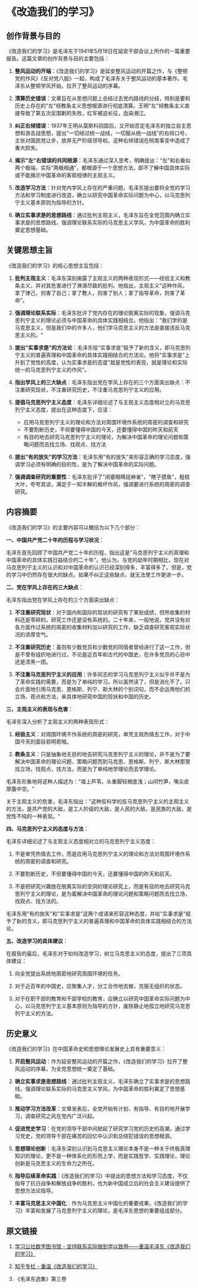 # 《改造我们的学习》

## 创作背景与目的

《改造我们的学习》是毛泽东于1941年5月19日在延安干部会议上所作的一篇重要报告。这篇文章的创作背景与目的主要包括：

1. **整风运动的开端**：《改造我们的学习》是延安整风运动的开篇之作，与《整顿党的作风》《反对党八股》一起，构成了毛泽东关于整风运动的基本著作。毛泽东从整顿学风开始，拉开了整风运动的序幕。

2. **清算历史错误**：文章旨在从思想问题上总结过去党内路线的分歧，特别是要和历史上存在的"左"倾教条主义思想根源进行彻底清算。王明"左"倾教条主义直接导致了第五次反围剿的失败，红军被迫长征，血染湘江。

3. **纠正右倾错误**：1937年王明从莫斯科回国后，又开始否定毛泽东的独立自主思想和游击战思想，提出"一切经过统一战线，一切服从统一战线"的右倾口号，主张对国民党让步，放弃无产阶级领导权。这种右倾错误在皖南事变中造成了重大损失。

4. **揭示"左"右错误的共同根源**：毛泽东通过深入思考，明确提出："左"和右看似两个极端，实际"两极相通"，都根源于一个思想方法，即不了解中国具体实际或不能揭示中国革命的客观规律的主观主义。

5. **改造学习方法**：针对党内学风上存在的严重问题，毛泽东提出要将全党的学习方法和学习制度进行改造，确立以研究中国革命实际问题为中心，以马克思列宁主义基本原则为指导的方针。

6. **确立实事求是的思想路线**：通过批判主观主义，毛泽东旨在全党范围内确立实事求是的思想路线，强调理论联系实际的马克思主义学风，为中国革命的胜利奠定思想基础。

## 关键思想主旨

《改造我们的学习》的核心思想主旨包括：

1. **批判主观主义**：毛泽东深刻揭露了主观主义的两种表现形式——经验主义和教条主义，并对其危害进行了淋漓尽致的批判。他指出，主观主义"这种作风，拿了律己，则害了自己；拿了教人，则害了别人；拿了指导革命，则害了革命"。

2. **强调理论联系实际**：毛泽东批评了党内存在的理论脱离实际的现象，强调马克思列宁主义的理论必须与中国革命的具体实践相结合。他指出："我们学的是马克思主义，但是我们中的许多人，他们学马克思主义的方法是直接违反马克思主义的。"

3. **提出"实事求是"的方法论**：毛泽东给"实事求是"赋予了新的含义，即马克思列宁主义的普遍真理和中国革命的具体实践相结合的方法论。他将"实事求是"上升到了党性的高度，认为实事求是的态度"就是党性的表现，就是理论和实际统一的马克思列宁主义的作风"。

4. **指出学风上的三大缺点**：毛泽东指出党在学风上存在的三个方面突出缺点：不注重研究现状，不注重研究历史，不注重马克思列宁主义的应用。

5. **提倡马克思列宁主义态度**：毛泽东详细论述了与主观主义态度相对立的马克思列宁主义态度，提出在这种态度下，应该：
   - 应用马克思列宁主义的理论和方法对周围环境作系统的周密的调查和研究
   - 不要割断历史，不但要懂得中国的今天，还要懂得中国的昨天和前天
   - 有目的地去研究马克思列宁主义的理论，为解决中国革命的理论问题和策略问题而去找立场、找观点、找方法

6. **提出"有的放矢"的学习方法**：毛泽东用"有的放矢"来形容正确的学习态度，强调学习必须有明确的目的性，是为了解决中国革命的实际问题。

7. **强调调查研究的重要性**：毛泽东批评了"闭塞眼睛捉麻雀"，"瞎子摸鱼"，粗枝大叶，夸夸其谈，满足于一知半解的极坏作风，强调要进行系统的周密的调查研究。

## 内容摘要

《改造我们的学习》的主要内容可以概括为以下几个部分：

**一、中国共产党二十年的历程与学习状况**：

毛泽东首先回顾了中国共产党二十年的历程，指出这是"马克思列宁主义的真理和中国革命的具体实践日益结合的二十年"。他认为，与党的幼年时期相比，现在对马克思列宁主义的认识和对中国革命的认识已经深刻得多，丰富得多了。但是，党的学习中仍然存在很大的缺点，如果不纠正这些缺点，就无法使工作更进一步。

**二、党在学风上存在的三大缺点**：

毛泽东指出党在学风上存在的三个方面突出缺点：

1. **不注重研究现状**：对于国内和国际的现状的研究有了某些成绩，但所收集的材料还是零碎的，研究工作还是没有系统的。二十年来，一般地说，党并没有对各方面作过系统的周密的收集材料加以研究的工作，缺乏调查研究客观实际状况的浓厚空气。

2. **不注重研究历史**：虽则有少数党员和少数党的同情者曾经进行了这一工作，但是不曾有组织地进行过。不论是近百年和古代的中国史，在许多党员的心目中还是漆黑一团。

3. **不注重马克思列宁主义的应用**：许多同志的学习马克思列宁主义似乎并不是为了革命实践的需要，而是为了单纯的学习。所以虽然读了，但是消化不了。只会片面地引用马克思、恩格斯、列宁、斯大林的个别词句，而不会运用他们的立场、观点和方法，来具体地研究中国的现状和中国的历史。

**三、主观主义的表现与危害**：

毛泽东深入分析了主观主义的两种表现形式：

1. **经验主义**：对周围环境不作系统的周密的研究，单凭主观热情去工作，对于中国今天的面目若明若暗。

2. **教条主义**：只是抽象地无目的地去研究马克思列宁主义的理论，并不是为了要解决中国革命的理论问题、策略问题而到马克思、恩格斯、列宁、斯大林那里找立场，找观点，找方法，而是为了单纯地学理论而去学理论。

毛泽东形象地将这种人描述为："墙上芦苇，头重脚轻根底浅；山间竹笋，嘴尖皮厚腹中空。"

关于主观主义的危害，毛泽东指出："这种反科学的反马克思列宁主义的主观主义的方法，是共产党的大敌，是工人阶级的大敌，是人民的大敌，是民族的大敌，是党性不纯的一种表现。"

**四、马克思列宁主义的态度与方法**：

毛泽东详细论述了与主观主义态度相对立的马克思列宁主义态度：

1. 不是单凭热情去工作，而是应用马克思列宁主义的理论和方法对周围环境作系统的周密的调查和研究。

2. 不要割断历史，不但要懂得中国的今天，还要懂得中国的昨天和前天。

3. 不是把研究兴趣放在脱离实际的空洞的理论研究上，而是有目的地去研究马克思列宁主义的理论，是为着解决中国革命的理论问题和策略问题而去找立场、找观点、找方法的。

毛泽东用"有的放矢"和"实事求是"这两个成语来形容这种态度，并给"实事求是"赋予了新的含义，即马克思列宁主义的普遍真理和中国革命的具体实践相结合的方法论。

**五、改造学习的具体建议**：

在报告的最后，毛泽东对于如何改造学习，树立马克思主义的态度，提出了三项具体建议：

1. 向全党提出系统地周密地研究周围环境的任务。

2. 对于近百年的中国史，应聚集人才，分工合作地去做，克服无组织的状态。

3. 对于在职干部的教育和干部学校的教育，应确立以研究中国革命实际问题为中心，以马克思列宁主义基本原则为指导的方针，废除静止地孤立地研究马克思列宁主义的方法。

## 历史意义

《改造我们的学习》在中国革命史和思想理论发展史上具有重要意义：

1. **开启整风运动**：作为延安整风运动的开篇之作，《改造我们的学习》拉开了整风运动的序幕，为全党思想统一奠定了基础。

2. **确立实事求是思想路线**：通过批判主观主义，毛泽东确立了实事求是的思想路线，强调理论联系实际的马克思主义学风，为中国革命的胜利奠定了思想基础。

3. **推动学习方法改革**：文章发表后，全党开始有计划、有指导、有目的地开展学习，调查研究之风在党内广泛兴起。

4. **促进党史学习**：在党的领导干部中间掀起了研究学习党的历史的高潮，通过学习党史，党的领导干部在痛苦的回忆中认识和总结犯错误的思想根源。

5. **思想理论创新**：毛泽东深刻认识到马克思主义理论本身不是一种关于终极真理知识的理论，更不是一种体系化的形而上学，而是实践哲学、实践理论，理论创新是马克思主义的生命力之所在。

6. **指导后续革命实践**：《改造我们的学习》中提出的思想方法和学习态度，不仅指导了抗日战争和解放战争的胜利，也为新中国成立后的社会主义建设提供了思想方法论指导。

7. **丰富马克思主义中国化**：作为马克思主义中国化的重要成果，《改造我们的学习》丰富和发展了马克思列宁主义的理论，是毛泽东思想的重要组成部分。

## 原文链接

1. [学习公社数字图书馆 - 坚持联系实际做到学以致用——重温毛泽东《改造我们的学习》](http://library.ttcdw.com/libary/zhengzhililunsuyang/ddls/2020-03-24/162975.html)

2. [知乎专栏 - 重温《改造我们的学习》](https://zhuanlan.zhihu.com/p/113301165)

3. 《毛泽东选集》第三卷
